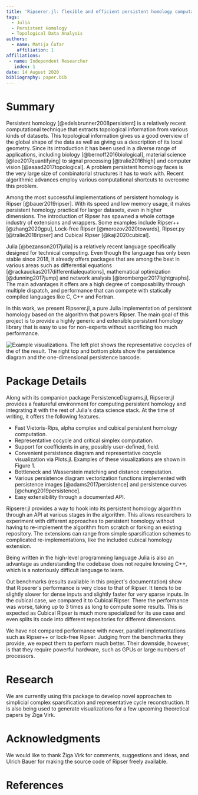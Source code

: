 ```yaml
---
title: 'Ripserer.jl: flexible and efficient persistent homology computation in Julia'
tags:
  - Julia
  - Persistent Homology
  - Topological Data Analysis
authors:
  - name: Matija Čufar
    affiliation: 1
affiliations:
 - name: Independent Researcher
   index: 1
date: 14 August 2020
bibliography: paper.bib
---
```


# Summary

Persistent homology [@edelsbrunner2008persistent] is a relatively recent computational
technique that extracts topological information from various kinds of datasets. This
topological information gives us a good overview of the global shape of the data as well as
giving us a description of its local geometry. Since its introduction it has been used in a
diverse range of applications, including biology [@bernoff2016biological], material
science [@lee2017quantifying] to signal processing [@tralie2016high] and computer
vision [@asaad2017topological]. A problem persistent homology faces is the very large size of
combinatorial structures it has to work with. Recent algorithmic advances employ various
computational shortcuts to overcome this problem.

Among the most successful implementations of persistent homology is
Ripser [@bauer2019ripser]. With its speed and low memory usage, it makes persistent homology
practical for larger datasets, even in higher dimensions. The introduction of Ripser has
spawned a whole cottage industry of extensions and wrappers. Some examples include
Ripser++ [@zhang2020gpu], Lock-free Ripser [@morozov2020towards], Ripser.py [@tralie2018ripser]
and Cubical Ripser [@kaji2020cubical].

Julia [@bezanson2017julia] is a relatively recent language specifically designed for
technical computing. Even though the language has only been stable since 2018, it already
offers packages that are among the best in various areas such as differential
equations [@rackauckas2017differentialequations], mathematical optimization [@dunning2017jump]
and network analysis [@bromberger2017lightgraphs]. The main advantages it offers are a high
degree of composability through multiple dispatch, and performance that can compete with
statically compiled languages like C, C++ and Fortran.

In this work, we present Ripserer.jl, a pure Julia implementation of persistent homology
based on the algorithm that powers Ripser. The main goal of this project is to provide a
highly generic and extensible persistent homology library that is easy to use for
non-experts without sacrificing too much performance.

![Example visualizations. The left plot shows the representative cocycles of the of the
result. The right top and bottom plots show the persistence diagram and the one-dimensional
persistence barcode.](figure.svg)

# Package Details

Along with its companion package PersistenceDiagrams.jl, Ripserer.jl provides a featureful
environment for computing persistent homology and integrating it with the rest of Julia's
data science stack. At the time of writing, it offers the following features.

* Fast Vietoris-Rips, alpha complex and cubical persistent homology computation.
* Representative cocycle and critical simplex computation.
* Support for coefficients in any, possibly user-defined, field.
* Convenient persistence diagram and representative cocycle visualization via
  Plots.jl. Examples of these visualizations are shown in Figure 1.
* Bottleneck and Wasserstein matching and distance computation.
* Various persistence diagram vectorization functions implemented with persistence
  images [@adams2017persistence] and persistence curves [@chung2019persistence].
* Easy extensibility through a documented API.

Ripserer.jl provides a way to hook into its persistent homology algorithm through an API at
various stages in the algorithm. This allows researchers to experiment with different
approaches to persistent homology without having to re-implement the algorithm from scratch
or forking an existing repository. The extensions can range from simple sparsification
schemes to complicated re-implementations, like the included cubical homology extension.

Being written in the high-level programming language Julia is also an advantage as
understanding the codebase does not require knowing C++, which is a notoriously difficult
language to learn.

Out benchmarks (results available in this project's documentation) show that Ripserer's
performance is very close to that of Ripser. It tends to be slightly slower for dense inputs
and slightly faster for very sparse inputs. In the cubical case, we compared it to Cubical
Ripser. There the performance was worse, taking up to 3 times as long to compute some
results. This is expected as Cubical Ripser is much more specialized for its use case and
even splits its code into different repositories for different dimensions.

We have not compared performance with newer, parallel implementations such as Ripser++ or
lock-free Ripser. Judging from the benchmarks they provide, we expect them to perform much
better. Their downside, however, is that they require powerful hardware, such as GPUs or
large numbers of processors.

# Research

We are currently using this package to develop novel approaches to simplicial complex
sparsification and representative cycle reconstruction. It is also being used to generate
visualizations for a few upcoming theoretical papers by Žiga Virk.

# Acknowledgments

We would like to thank Žiga Virk for comments, suggestions and ideas, and Ulrich Bauer for
making the source code of Ripser freely available.

# References
